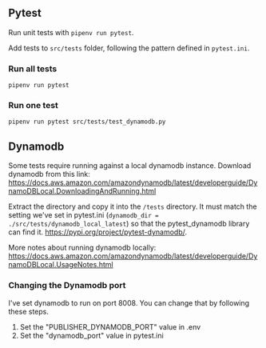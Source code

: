 ## Pytest
Run unit tests with `pipenv run pytest`.

Add tests to `src/tests` folder, following the pattern defined in `pytest.ini`.

### Run all tests
`pipenv run pytest`

### Run one test
`pipenv run pytest src/tests/test_dynamodb.py`

## Dynamodb
Some tests require running against a local dynamodb instance.
Download dynamodb from this link: https://docs.aws.amazon.com/amazondynamodb/latest/developerguide/DynamoDBLocal.DownloadingAndRunning.html

Extract the directory and copy it into the `/tests` directory. It must match the setting we've set in pytest.ini (`dynamodb_dir = ./src/tests/dynamodb_local_latest`) so that the pytest_dynamodb library can find it. https://pypi.org/project/pytest-dynamodb/.

More notes about running dynamodb locally: https://docs.aws.amazon.com/amazondynamodb/latest/developerguide/DynamoDBLocal.UsageNotes.html

### Changing the Dynamodb port
I've set dynamodb to run on port 8008. You can change that by following these steps.

1. Set the "PUBLISHER_DYNAMODB_PORT" value in .env
2. Set the "dynamodb_port" value in pytest.ini
